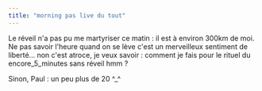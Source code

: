```yaml
---
title: "morning pas live du tout"
---
```


Le réveil n'a pas pu me martyriser ce matin : il est à environ 300km de moi.
Ne pas savoir l'heure quand on se lève c'est un merveilleux sentiment de
liberté... non c'est atroce, je veux savoir : comment je fais pour le rituel
du encore_5_minutes sans réveil hmm ?

Sinon, Paul : un peu plus de 20 ^_^


